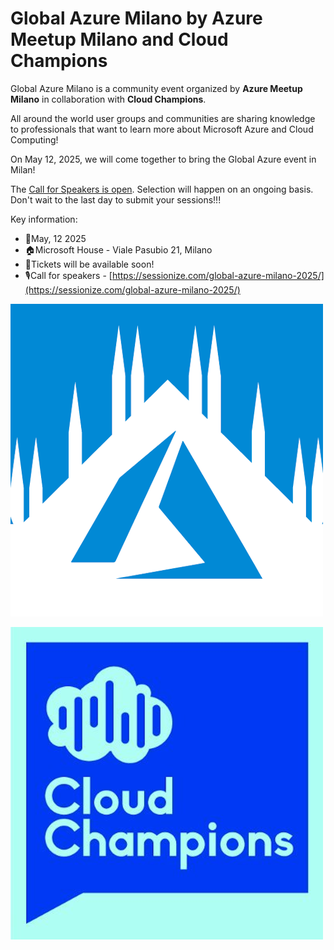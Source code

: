 # Global Azure Milano by Azure Meetup Milano and Cloud Champions

Global Azure Milano is a community event organized by **Azure Meetup Milano** in collaboration with **Cloud Champions**.

All around the world user groups and communities are sharing knowledge to professionals that want to learn more about Microsoft Azure and Cloud Computing!


On May 12, 2025, we will come together to bring the Global Azure event in Milan!

The [Call for Speakers is open](https://sessionize.com/global-azure-milano-2025/). Selection will happen on an ongoing basis. Don't wait to the last day to submit your sessions!!! 


Key information:
* 📅May, 12 2025
* 🏠Microsoft House - Viale Pasubio 21, Milano
* 🎫Tickets will be available soon!<!--* 🎫Get your [FREE ticket](https://www.eventbrite.it/e/765235890147/)-->
* 🎙️Call for speakers - [https://sessionize.com/global-azure-milano-2025/](https://sessionize.com/global-azure-milano-2025/)

[![Azure Meetup Milano](AzureMeetupMilano_500px.png "Azure Meetup Milano")](https://www.azuremeetupmilano.it/)

[![Cloud Champions](CloudChampions_500px.png "Cloud Champions")](https://www.azuremeetupmilano.it/)